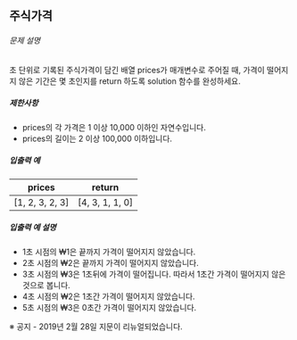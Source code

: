 ## 주식가격

###### 문제 설명

초 단위로 기록된 주식가격이 담긴 배열 prices가 매개변수로 주어질 때, 가격이 떨어지지 않은 기간은 몇 초인지를 return 하도록 solution 함수를 완성하세요.

##### 제한사항

- prices의 각 가격은 1 이상 10,000 이하인 자연수입니다.
- prices의 길이는 2 이상 100,000 이하입니다.

##### 입출력 예

| prices          | return          |
| --------------- | --------------- |
| [1, 2, 3, 2, 3] | [4, 3, 1, 1, 0] |

##### 입출력 예 설명

- 1초 시점의 ₩1은 끝까지 가격이 떨어지지 않았습니다.
- 2초 시점의 ₩2은 끝까지 가격이 떨어지지 않았습니다.
- 3초 시점의 ₩3은 1초뒤에 가격이 떨어집니다. 따라서 1초간 가격이 떨어지지 않은 것으로 봅니다.
- 4초 시점의 ₩2은 1초간 가격이 떨어지지 않았습니다.
- 5초 시점의 ₩3은 0초간 가격이 떨어지지 않았습니다.

※ 공지 - 2019년 2월 28일 지문이 리뉴얼되었습니다.